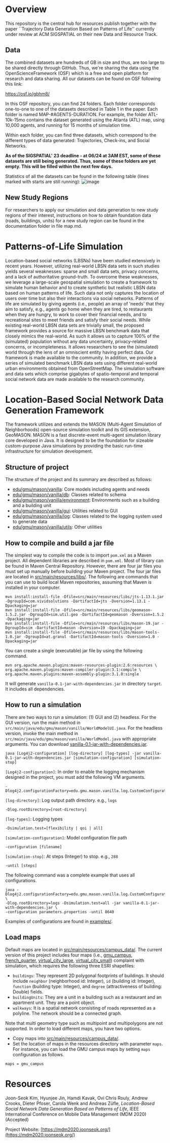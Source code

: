 # Overview

This repository is the central hub for resources publish together with the paper ``Trajectory Data Generation Based on Patterns of Life'' currently under review at ACM SIGSPATIAL on their new Data and Resource Track. 

## Data
The combined datasets are hundreds of GB in size and thus, are too large to be shared directly through GitHub. Thus, we're sharing the data using the OpenScienceFramework (OSF) which is a free and open platform for research and data sharing. All our datasets can be found on OSF following this link:

https://osf.io/gbhm8/

In this OSF repository, you can find 24 folders. Each folder corresponds one-to-one to one of the datasets described in Table 1 in the paper. Each folder is named MAP-#AGENTS-DURATION. For example, the folder ATL-10k-15mo contains the dataset generated using the Atlanta (ATL) map, using 10,000 agents, and running for 15 months of simulation time. 

Within each folder, you can find three datasets, which correspond to the different types of data generated: Trajectories, Check-ins, and Social Networks. 

**As of the SIGSPATIAL' 23 deadline - at 06/24 at 3AM EST, some of these datasets are still being generated. Thus, some of these folders are yet empty. This will be filled within the next few days.**

Statistics of all the datasets can be found in the following table (lines marked with starts are still running):
![image](https://github.com/azufle/pol/assets/80583546/f6fa8025-6f75-4896-831f-4c8a4cb00ca7)


## New Study Regions
For researchers to apply our simulation and data generation to new study regions of their interest, instructions on how to obtain foundation data (roads, buildings, units) for a new study region can be found in the documentation folder in file map.md.






# Patterns-of-Life Simulation

Location-based social networks (LBSNs) have been studied extensively in recent years. However, utilizing real-world LBSN data sets in such studies yields several weaknesses: sparse and small data sets, privacy concerns, and a lack of authoritative ground-truth. To overcome these weaknesses, we leverage a large-scale geospatial simulation to create a framework to simulate human behavior and to create synthetic but realistic LBSN data based on human patterns of life. Such data not only captures the location of users over time but also their interactions via social networks. Patterns of life are simulated by giving agents (i.e., people) an array of 'needs' that they aim to satisfy, e.g., agents go home when they are tired, to restaurants when they are hungry, to work to cover their financial needs, and to recreational sites to meet friends and satisfy their social needs. While existing real-world LBSN data sets are trivially small, the proposed framework provides a source for massive LBSN benchmark data that closely mimics the real-world. As such it allows us to capture 100% of the (simulated) population without any data uncertainty, privacy-related concerns, or incompleteness. It allows researchers to see the (simulated) world through the lens of an omniscient entity having perfect data. Our framework is made available to the community. In addition, we provide a series of simulated benchmark LBSN data sets using different real-world urban environments obtained from OpenStreetMap. The simulation software and data sets which comprise gigabytes of spatio-temporal and temporal social network data are made available to the research community.


# Location-Based Social Network Data Generation Framework

The framework utilizes and extends the MASON (Multi-Agent Simulation of Neighborhoods) open-source simulation toolkit and its GIS extension, GeoMASON. MASON is a fast discrete-event multi-agent simulation library core developed in Java. It is designed to be the foundation for sizeable custom-purpose Java simulations by providing the basic run-time infrastructure for simulation development.


## Structure of project


The structure of the project and its summary are described as follows:
- [edu/gmu/mason/vanilla](src/main/java/edu/gmu/mason/vanilla): Core models including agents and needs
- [edu/gmu/mason/vanilla/db](src/main/java/edu/gmu/mason/vanilla/db): Classes related to schema
- [edu/gmu/mason/vanilla/environment](src/main/java/edu/gmu/mason/vanilla/environment): Environments such as a building and a building unit
- [edu/gmu/mason/vanilla/gui](src/main/java/edu/gmu/mason/vanilla/gui): Utilities related to GUI
- [edu/gmu/mason/vanilla/log](src/main/java/edu/gmu/mason/vanilla/log): Classes related to the logging system used to generate data
- [edu/gmu/mason/vanilla/utils](src/main/java/edu/gmu/mason/vanilla/utils): Other utilities


## How to compile and build a jar file

The simplest way to compile the code is to import `pom.xml` as a Maven project. All dependent libraries are described in `pom.xml`. Most of library can be found in Maven Central Repository. However, there are four jar files you must set up manually before building your Maven project. The four jar files are located in [src/main/resources/libs/](src/main/resources/libs/). The following are commands that you can use to build local Maven repositories, assuming that Maven is installed in your computer.


```
mvn install:install-file -Dfile=src/main/resources/libs/jts-1.13.1.jar -DgroupId=com.vividsolutions -DartifactId=jts -Dversion=1.13.1 -Dpackaging=jar 
mvn install:install-file -Dfile=src/main/resources/libs/geomason-1.5.2.jar -DgroupId=sim.util.geo -DartifactId=geomason -Dversion=1.5.2 -Dpackaging=jar 
mvn install:install-file -Dfile=src/main/resources/libs/mason-19.jar -DgroupId=sim -DartifactId=mason -Dversion=19 -Dpackaging=jar 
mvn install:install-file -Dfile=src/main/resources/libs/mason-tools-1.0.jar -DgroupId=at.granul -DartifactId=mason-tools -Dversion=1.0 -Dpackaging=jar
```

You can create a single (executable) jar file by using the following command.

```
mvn org.apache.maven.plugins:maven-resources-plugin:2.6:resources \
org.apache.maven.plugins:maven-compiler-plugin:3.1:compile \
org.apache.maven.plugins:maven-assembly-plugin:3.1.0:single
```

It will generate `vanilla-0.1-jar-with-dependencies.jar` in directory `target`. It includes all dependencies.


## How to run a simulation

There are two ways to run a simulation: (1) GUI and (2) headless. For the GUI version, run the main method in `src/main/java/edu/gmu/mason/vanilla/WorldModelUI.java`. For the headless version, invoke the main method in `src/main/java/edu/gmu/mason/vanilla/WorldModel.java` with appropriate arguments. You can download [vanilla-0.1-jar-with-dependencies.jar](https://github.com/gmuggs/pol/releases).


```
java [Log4j2-configuration] [log-directory] [log-types] -jar vanilla-0.1-jar-with-dependencies.jar [simulation-configuration] [simulation-stop]
```


`[Log4j2-configuration]`: In order to enable the logging mechanism designed in the project, you must add the following VM arguments.

```
-Dlog4j2.configurationFactory=edu.gmu.mason.vanilla.log.CustomConfigurationFactory
```

`[log-directory]`: Log output path directory. e.g., `logs`

```
-Dlog.rootDirectory=[root-directory]
```

`[log-types]`: Logging types


```
-Dsimulation.test=[flexibility | qoi | all]
```


`[simulation-configuration]`: Model configuration file path

```
-configuration [filename]
```

`[simulation-stop]`: At steps (Integer) to stop. e.g., `288`

```
-until [steps]
```


The following command was a complete example that uses all configurations.

```
java -Dlog4j2.configurationFactory=edu.gmu.mason.vanilla.log.CustomConfigurationFactory \
-Dlog.rootDirectory=logs -Dsimulation.test=all -jar vanilla-0.1-jar-with-dependencies.jar \
-configuration parameters.properties -until 8640
```

Examples of configurations are found in [examples/](examples/).


## Load maps

Default maps are located in [src/main/resources/campus_data/](src/main/resources/campus_data/). The current version of this project includes four maps (i.e., [gmu_campus](src/main/resources/gmu_campus), [french_quarter](src/main/resources/french_quarter), [virtual_city_large](src/main/resources/virtual_city_large), [virtual_city_small](src/main/resources/virtual_city_small)) complaint with simulation, which requires the following three ESRI shapefiles:
- `buildings`: They represent 2D polygonal footprints of buildings. It should include `neighbor` (neighborhood id: Integer), `id` (building id: Integer), `function` (building type: Integer), and `degree` (attractiveness of building: Double) fields.
- `buildingUnits`: They are a unit in a building such as a restaurant and an apartment unit. They are a point object.
- `walkways`: It is a spatial network consisting of roads represented as a polyline. The network should be a connected graph.

Note that multi geometry type such as multipoint and multipolygons are not supported. In order to load different maps, you have two options.
- Copy maps into [src/main/resources/campus_data/](src/main/resources/campus_data/).
- Set the location of maps in the resources directory with parameter `maps`. For instance, you can load the GMU campus maps by setting `maps` configuration as follows.

```
maps = gmu_campus
```


# Resources

Joon-Seok Kim, Hyunjee Jin, Hamdi Kavak, Ovi Chris Rouly, Andrew Crooks, Dieter Pfoser, Carola Wenk and Andreas Züfle, <i>Location-Based Social Network Data Generation Based on Patterns of Life</i>, IEEE International Conference on Mobile Data Management (MDM 2020) (Accepted)

Project Website: [https://mdm2020.joonseok.org/](https://mdm2020.joonseok.org/)


